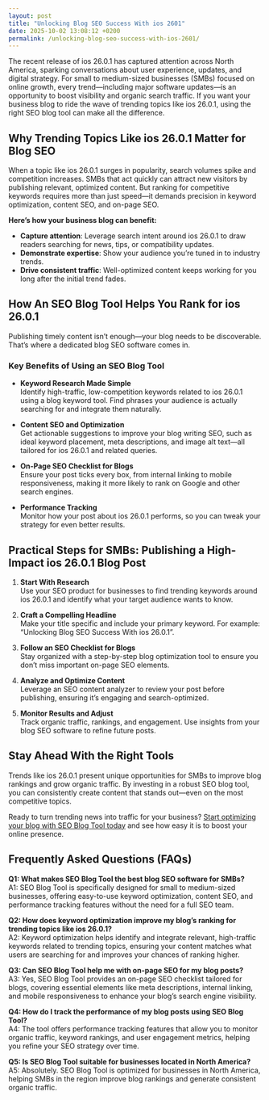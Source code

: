 ```yaml
---
layout: post
title: "Unlocking Blog SEO Success With ios 2601"
date: 2025-10-02 13:08:12 +0200
permalink: /unlocking-blog-seo-success-with-ios-2601/
---
```

The recent release of ios 26.0.1 has captured attention across North America, sparking conversations about user experience, updates, and digital strategy. For small to medium-sized businesses (SMBs) focused on online growth, every trend—including major software updates—is an opportunity to boost visibility and organic search traffic. If you want your business blog to ride the wave of trending topics like ios 26.0.1, using the right SEO blog tool can make all the difference.

## Why Trending Topics Like ios 26.0.1 Matter for Blog SEO

When a topic like ios 26.0.1 surges in popularity, search volumes spike and competition increases. SMBs that act quickly can attract new visitors by publishing relevant, optimized content. But ranking for competitive keywords requires more than just speed—it demands precision in keyword optimization, content SEO, and on-page SEO.

**Here’s how your business blog can benefit:**

- **Capture attention**: Leverage search intent around ios 26.0.1 to draw readers searching for news, tips, or compatibility updates.
- **Demonstrate expertise**: Show your audience you’re tuned in to industry trends.
- **Drive consistent traffic**: Well-optimized content keeps working for you long after the initial trend fades.

## How An SEO Blog Tool Helps You Rank for ios 26.0.1

Publishing timely content isn’t enough—your blog needs to be discoverable. That’s where a dedicated blog SEO software comes in.

### Key Benefits of Using an SEO Blog Tool

- **Keyword Research Made Simple**  
  Identify high-traffic, low-competition keywords related to ios 26.0.1 using a blog keyword tool. Find phrases your audience is actually searching for and integrate them naturally.

- **Content SEO and Optimization**  
  Get actionable suggestions to improve your blog writing SEO, such as ideal keyword placement, meta descriptions, and image alt text—all tailored for ios 26.0.1 and related queries.

- **On-Page SEO Checklist for Blogs**  
  Ensure your post ticks every box, from internal linking to mobile responsiveness, making it more likely to rank on Google and other search engines.

- **Performance Tracking**  
  Monitor how your post about ios 26.0.1 performs, so you can tweak your strategy for even better results.

## Practical Steps for SMBs: Publishing a High-Impact ios 26.0.1 Blog Post

1. **Start With Research**  
   Use your SEO product for businesses to find trending keywords around ios 26.0.1 and identify what your target audience wants to know.

2. **Craft a Compelling Headline**  
   Make your title specific and include your primary keyword. For example: “Unlocking Blog SEO Success With ios 26.0.1”.

3. **Follow an SEO Checklist for Blogs**  
   Stay organized with a step-by-step blog optimization tool to ensure you don’t miss important on-page SEO elements.

4. **Analyze and Optimize Content**  
   Leverage an SEO content analyzer to review your post before publishing, ensuring it’s engaging and search-optimized.

5. **Monitor Results and Adjust**  
   Track organic traffic, rankings, and engagement. Use insights from your blog SEO software to refine future posts.

## Stay Ahead With the Right Tools

Trends like ios 26.0.1 present unique opportunities for SMBs to improve blog rankings and grow organic traffic. By investing in a robust SEO blog tool, you can consistently create content that stands out—even on the most competitive topics.

Ready to turn trending news into traffic for your business? [Start optimizing your blog with SEO Blog Tool today](https://seoblogtool.com/) and see how easy it is to boost your online presence.

## Frequently Asked Questions (FAQs)

**Q1: What makes SEO Blog Tool the best blog SEO software for SMBs?**  
A1: SEO Blog Tool is specifically designed for small to medium-sized businesses, offering easy-to-use keyword optimization, content SEO, and performance tracking features without the need for a full SEO team.

**Q2: How does keyword optimization improve my blog’s ranking for trending topics like ios 26.0.1?**  
A2: Keyword optimization helps identify and integrate relevant, high-traffic keywords related to trending topics, ensuring your content matches what users are searching for and improves your chances of ranking higher.

**Q3: Can SEO Blog Tool help me with on-page SEO for my blog posts?**  
A3: Yes, SEO Blog Tool provides an on-page SEO checklist tailored for blogs, covering essential elements like meta descriptions, internal linking, and mobile responsiveness to enhance your blog’s search engine visibility.

**Q4: How do I track the performance of my blog posts using SEO Blog Tool?**  
A4: The tool offers performance tracking features that allow you to monitor organic traffic, keyword rankings, and user engagement metrics, helping you refine your SEO strategy over time.

**Q5: Is SEO Blog Tool suitable for businesses located in North America?**  
A5: Absolutely. SEO Blog Tool is optimized for businesses in North America, helping SMBs in the region improve blog rankings and generate consistent organic traffic.

<script type="application/ld+json">
{
  "@context": "https://schema.org",
  "@type": "BlogPosting",
  "headline": "Unlocking Blog SEO Success With ios 26.0.1",
  "description": "Explore how small to medium-sized businesses can leverage trending topics like ios 26.0.1 using an SEO blog tool to improve keyword optimization, content SEO, and on-page SEO for better blog rankings.",
  "url": "https://seoblogtool.com/blog/unlocking-blog-seo-success-with-ios-2601",
  "author": {
    "@type": "Person",
    "name": "SEO Blog Tool"
  },
  "datePublished": "2024-06-01",
  "dateModified": "2024-06-01",
  "mainEntityOfPage": {
    "@type": "WebPage",
    "@id": "https://seoblogtool.com/blog/unlocking-blog-seo-success-with-ios-2601"
  },
  "publisher": {
    "@type": "Person",
    "name": "SEO Blog Tool"
  },
  "keywords": "SEO blog tool, blog SEO software, keyword optimization, content SEO, on-page SEO tool, blog writing SEO, blog keyword tool, SEO checklist for blogs, SEO content analyzer, blog optimization tool, SEO product for businesses, improve blog rankings",
  "inLanguage": "en-US",
  "regionServed": "North America"
}
</script>

<script type="application/ld+json">
{
  "@context": "https://schema.org",
  "@type": "FAQPage",
  "mainEntity": [
    {
      "@type": "Question",
      "name": "What makes SEO Blog Tool the best blog SEO software for SMBs?",
      "acceptedAnswer": {
        "@type": "Answer",
        "text": "SEO Blog Tool is specifically designed for small to medium-sized businesses, offering easy-to-use keyword optimization, content SEO, and performance tracking features without the need for a full SEO team."
      }
    },
    {
      "@type": "Question",
      "name": "How does keyword optimization improve my blog’s ranking for trending topics like ios 26.0.1?",
      "acceptedAnswer": {
        "@type": "Answer",
        "text": "Keyword optimization helps identify and integrate relevant, high-traffic keywords related to trending topics, ensuring your content matches what users are searching for and improves your chances of ranking higher."
      }
    },
    {
      "@type": "Question",
      "name": "Can SEO Blog Tool help me with on-page SEO for my blog posts?",
      "acceptedAnswer": {
        "@type": "Answer",
        "text": "Yes, SEO Blog Tool provides an on-page SEO checklist tailored for blogs, covering essential elements like meta descriptions, internal linking, and mobile responsiveness to enhance your blog’s search engine visibility."
      }
    },
    {
      "@type": "Question",
      "name": "How do I track the performance of my blog posts using SEO Blog Tool?",
      "acceptedAnswer": {
        "@type": "Answer",
        "text": "The tool offers performance tracking features that allow you to monitor organic traffic, keyword rankings, and user engagement metrics, helping you refine your SEO strategy over time."
      }
    },
    {
      "@type": "Question",
      "name": "Is SEO Blog Tool suitable for businesses located in North America?",
      "acceptedAnswer": {
        "@type": "Answer",
        "text": "Absolutely. SEO Blog Tool is optimized for businesses in North America, helping SMBs in the region improve blog rankings and generate consistent organic traffic."
      }
    }
  ]
}
</script>